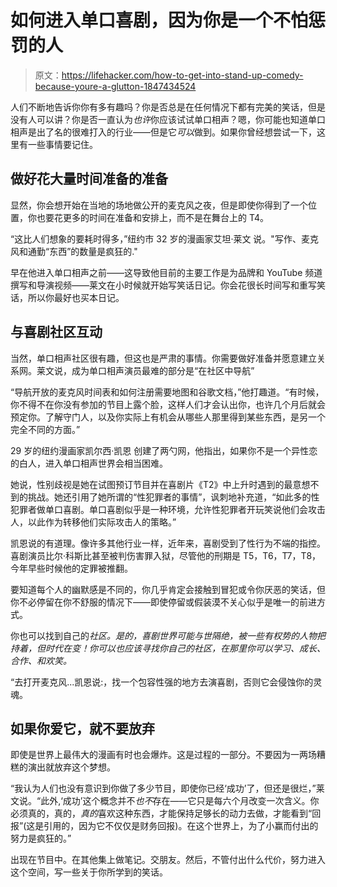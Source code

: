 # 如何进入单口喜剧，因为你是一个不怕惩罚的人

> 原文：<https://lifehacker.com/how-to-get-into-stand-up-comedy-because-youre-a-glutton-1847434524>

人们不断地告诉你你有多有趣吗？你是否总是在任何情况下都有完美的笑话，但是没有人可以讲？你是否一直认为*也许*你应该试试单口相声？嗯，你可能也知道单口相声是出了名的很难打入的行业——但是它*可以*做到。如果你曾经想尝试一下，这里有一些事情要记住。



## **做好花大量时间准备的准备**

显然，你会想开始在当地的场地做公开的麦克风之夜，但是即使你得到了一个位置，你也要花更多的时间在准备和安排上，而不是在舞台上的 T4。

“这比人们想象的要耗时得多，”纽约市 32 岁的漫画家艾坦·莱文 说。"写作、麦克风和通勤“东西”的数量是疯狂的."

早在他进入单口相声之前——这导致他目前的主要工作是为品牌和 YouTube 频道撰写和导演视频——莱文在小时候就开始写笑话日记。你会花很长时间写和重写笑话，所以你最好也买本日记。

## **与喜剧社区互动**

当然，单口相声社区很有趣，但这也是严肃的事情。你需要做好准备并愿意建立关系网。莱文说，成为单口相声演员最难的部分是“在社区中导航”

“导航开放的麦克风时间表和如何注册需要地图和谷歌文档，”他打趣道。“有时候，你不得不在你没有参加的节目上露个脸，这样人们才会认出你，也许几个月后就会预定你。了解守门人，以及你实际上有机会从哪些人那里得到某些东西，是另一个完全不同的方面。”

29 岁的纽约漫画家凯尔西·凯恩 创建了两勺网，他指出，如果你不是一个异性恋的白人，进入单口相声世界会相当困难。

她说，性别歧视是她在试图预订节目并在喜剧片《T2》中上升时遇到的最意想不到的挑战。她还引用了她所谓的“性犯罪者的事情”，讽刺地补充道，“如此多的性犯罪者做单口喜剧。单口喜剧似乎是一种环境，允许性犯罪者开玩笑说他们会攻击人，以此作为转移他们实际攻击人的策略。”

凯恩说的有道理。像许多其他行业一样，近年来，喜剧受到了性行为不端的指控。喜剧演员比尔·科斯比甚至被判伤害罪入狱，尽管他的刑期是 T5，T6，T7，T8，今年早些时候他的定罪被推翻。

要知道每个人的幽默感是不同的，你几乎肯定会接触到冒犯或令你厌恶的笑话，但你不必停留在你不舒服的情况下——即使停留或假装漠不关心似乎是唯一的前进方式。

你也可以找到自己的*社区。是的，喜剧世界可能与世隔绝，被一些有权势的人物把持着，但时代在变！你可以也应该寻找你自己的社区，在那里你可以学习、成长、合作、和欢笑。*

“去打开麦克风...凯恩说:，找一个包容性强的地方去演喜剧，否则它会侵蚀你的灵魂。

## **如果你爱它，就不要放弃**

即使是世界上最伟大的漫画有时也会爆炸。这是过程的一部分。不要因为一两场糟糕的演出就放弃这个梦想。

“我认为人们也没有意识到你做了多少节目，即使你已经‘成功’了，但还是很烂，”莱文说。“此外,‘成功’这个概念并不*也不*存在——它只是每六个月改变一次含义。你必须真的，真的，*真的*喜欢这种东西，才能保持足够长的动力去做，才能看到“回报”(这是引用的，因为它不仅仅是财务回报)。在这个世界上，为了小赢而付出的努力是疯狂的。”

出现在节目中。在其他集上做笔记。交朋友。然后，不管付出什么代价，努力进入这个空间，写一些关于你所学到的笑话。